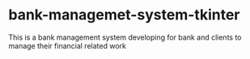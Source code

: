 # bank-managemet-system-tkinter
This is a bank management system developing for bank and clients to manage their financial related work

